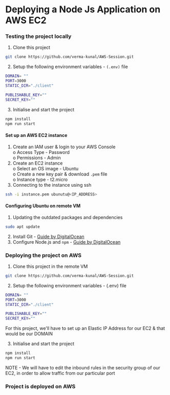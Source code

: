 # Deploying a Node Js Application on AWS EC2

### Testing the project locally
1. Clone this project
 ```bash
git clone https://github.com/verma-kunal/AWS-Session.git
```
2. Setup the following environment variables -  ```(.env)```  file
```bash
DOMAIN= ""
PORT=3000
STATIC_DIR="./client"

PUBLISHABLE_KEY=""
SECRET_KEY=""
```
3. Initialise and start the project
```bash
npm install
npm run start
```

#### Set up an AWS EC2 instance

1. Create an IAM user & login to your AWS Console<br>
o    Access Type - Password<br>
o    Permissions - Admin
2. Create an EC2 instance<br>
o    Select an OS image - Ubuntu<br>
o    Create a new key pair & download ```.pem``` file<br>
o    Instance type - t2.micro
3. Connecting to the instance using ssh<br>

```bash
ssh -i instance.pem ubunutu@<IP_ADDRESS>
```

#### Configuring Ubuntu on remote VM

1. Updating the outdated packages and dependencies
```bash
sudo apt update
```

2. Install Git - [Guide by DigitalOcean](https://www.digitalocean.com/community/tutorials/how-to-install-git-on-ubuntu-20-04)
3. Configure Node.js and `npm` - [Guide by DigitalOcean](https://www.digitalocean.com/community/tutorials/how-to-install-node-js-on-ubuntu-20-04)


### Deploying the project on AWS
1. Clone this project in the remote VM
```bash
git clone https://github.com/verma-kunal/AWS-Session.git
```
2. Setup the following environment variables - (.env) file
```bash
DOMAIN= ""
PORT=3000
STATIC_DIR="./client"

PUBLISHABLE_KEY=""
SECRET_KEY=""
```
For this project, we'll have to set up an Elastic IP Address for our EC2 & that would be our DOMAIN

3. Initialise and start the project
```bash
npm install
npm run start
```
NOTE - We will have to edit the inbound rules in the security group of our EC2, in order to allow traffic from our particular port

### Project is deployed on AWS 
